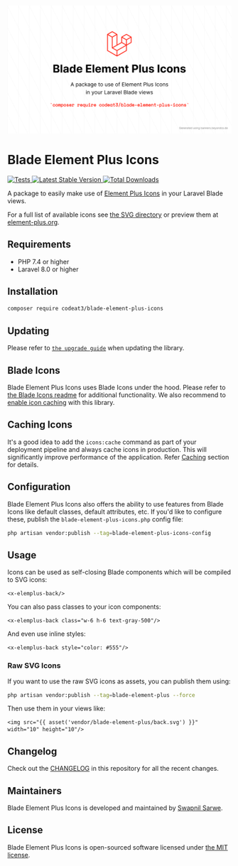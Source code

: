 <p align="center">
    <img src="./socialcard-blade-element-plus-icons.png" width="1280" title="Social Card Blade Element Plus Icons">
</p>

# Blade Element Plus Icons

<a href="https://github.com/codeat3/blade-element-plus-icons/actions?query=workflow%3ATests">
    <img src="https://github.com/codeat3/blade-element-plus-icons/workflows/Tests/badge.svg" alt="Tests">
</a>
<a href="https://packagist.org/packages/codeat3/blade-element-plus-icons">
    <img src="https://img.shields.io/packagist/v/codeat3/blade-element-plus-icons" alt="Latest Stable Version">
</a>
<a href="https://packagist.org/packages/codeat3/blade-element-plus-icons">
    <img src="https://img.shields.io/packagist/dt/codeat3/blade-element-plus-icons" alt="Total Downloads">
</a>

A package to easily make use of [Element Plus Icons](https://github.com/element-plus/element-plus-icons) in your Laravel Blade views.

For a full list of available icons see [the SVG directory](resources/svg) or preview them at [element-plus.org](https://element-plus.org/en-US/component/icon.html).

## Requirements

- PHP 7.4 or higher
- Laravel 8.0 or higher

## Installation

```bash
composer require codeat3/blade-element-plus-icons
```

## Updating

Please refer to [`the upgrade guide`](UPGRADE.md) when updating the library.

## Blade Icons

Blade Element Plus Icons uses Blade Icons under the hood. Please refer to [the Blade Icons readme](https://github.com/blade-ui-kit/blade-icons) for additional functionality. We also recommend to [enable icon caching](https://github.com/blade-ui-kit/blade-icons#caching) with this library.

## Caching Icons

It's a good idea to add the `icons:cache` command as part of your deployment pipeline and always cache icons in production. This will significantly improve performance of the application. Refer [Caching](https://github.com/driesvints/blade-icons?tab=readme-ov-file#caching) section for details.

## Configuration

Blade Element Plus Icons also offers the ability to use features from Blade Icons like default classes, default attributes, etc. If you'd like to configure these, publish the `blade-element-plus-icons.php` config file:

```bash
php artisan vendor:publish --tag=blade-element-plus-icons-config
```

## Usage

Icons can be used as self-closing Blade components which will be compiled to SVG icons:

```blade
<x-elemplus-back/>
```

You can also pass classes to your icon components:

```blade
<x-elemplus-back class="w-6 h-6 text-gray-500"/>
```

And even use inline styles:

```blade
<x-elemplus-back style="color: #555"/>
```

### Raw SVG Icons

If you want to use the raw SVG icons as assets, you can publish them using:

```bash
php artisan vendor:publish --tag=blade-element-plus --force
```

Then use them in your views like:

```blade
<img src="{{ asset('vendor/blade-element-plus/back.svg') }}" width="10" height="10"/>
```

## Changelog

Check out the [CHANGELOG](CHANGELOG.md) in this repository for all the recent changes.

## Maintainers

Blade Element Plus Icons is developed and maintained by [Swapnil Sarwe](https://swapnilsarwe.com).

## License

Blade Element Plus Icons is open-sourced software licensed under [the MIT license](LICENSE.md).
